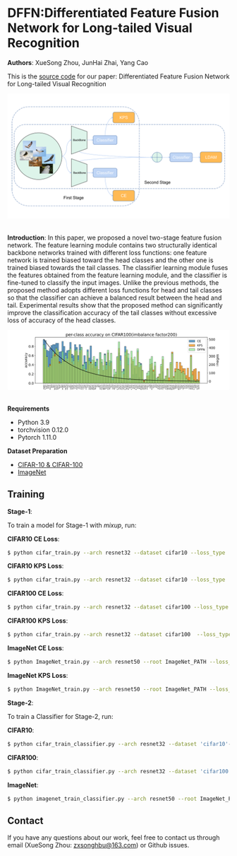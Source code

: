 # DFFN:Differentiated Feature Fusion Network for Long-tailed Visual Recognition
**Authors**: XueSong Zhou, JunHai Zhai, Yang Cao

This is the [source code](https://github.com/zxsong999/Differentiated-Feature-Fusion-Network.pytorch) for our  paper: Differentiated Feature Fusion Network for Long-tailed Visual Recognition  

<div align="center">
  <img src="./images/DFFN.png" style="zoom:90%;"/>
</div><br/>

**Introduction**: In this paper, we proposed a novel two-stage feature fusion network. The feature learning module contains two structurally identical backbone networks trained with different loss functions: one feature network is trained biased toward the head classes and the other one is trained biased towards the tail classes. The classifier learning module fuses the features obtained from the feature learning module, and the classifier is fine-tuned to classify the input images. Unlike the previous methods, the proposed method adopts different loss functions for head and tail classes so that the classifier can achieve a balanced result between the head and tail. Experimental results show that the proposed method can significantly improve the classification accuracy of the tail classes without excessive loss of accuracy of the head classes.

<div align="center">
  <img src="./images/CE_KPS_DFFN_.png" style="zoom:90%;"/>
</div><br/>

**Requirements**

* Python 3.9
* torchvision 0.12.0
* Pytorch 1.11.0

**Dataset Preparation**
* [CIFAR-10 & CIFAR-100](https://www.cs.toronto.edu/~kriz/cifar.html)
* [ImageNet](http://image-net.org/index)

## Training

**Stage-1**:

To train a model for Stage-1 with *mixup*, run:

**CIFAR10 CE Loss**:
```bash
$ python cifar_train.py --arch resnet32 --dataset cifar10 --loss_type 'CE' --imb_factor 0.005 --batch_size 64 --learning_rate 0.1 
```

**CIFAR10 KPS Loss**:

```bash
$ python cifar_train.py --arch resnet32 --dataset cifar10 --loss_type 'KPS' --imb_factor 0.005 --batch_size 64 --learning_rate 0.1 
```

**CIFAR100 CE Loss**:
```bash
$ python cifar_train.py --arch resnet32 --dataset cifar100 --loss_type 'CE' --imb_factor 0.005 --batch_size 64 --learning_rate 0.1 
```

**CIFAR100 KPS Loss**:

```bash
$ python cifar_train.py --arch resnet32 --dataset cifar100  --loss_type 'KPS' --imb_factor 0.005 --batch_size 64 --learning_rate 0.1 
```

**ImageNet CE Loss**:
```bash
$ python ImageNet_train.py --arch resnet50 --root ImageNet_PATH --loss_type 'CE' --batch_size 64 --learning_rate 0.1 
```

**ImageNet KPS Loss**:

```bash
$ python ImageNet_train.py --arch resnet50 --root ImageNet_PATH --loss_type 'KPS'  --batch_size 64 --learning_rate 0.1 
```

**Stage-2**:

To train a Classifier for Stage-2, run:

**CIFAR10**:
```bash
$ python cifar_train_classifier.py --arch resnet32 --dataset 'cifar10'--loss_type 'LDAM' --imb_factor 0.005 --batch_size 64 --learning_rate 0.1  --lam 0.5  --resume_KPS 'Stage-1_KPS/ckpt.best.pth.tar' --resume_CE 'Stage-1_CE/ckpt.best.pth.tar'
```

**CIFAR100**:
```bash
$ python cifar_train_classifier.py --arch resnet32 --dataset 'cifar100' --loss_type 'LDAM' --imb_factor 0.005 --batch_size 64 --learning_rate 0.1  --lam 0.9  --resume_KPS 'Stage-1_KPS/ckpt.best.pth.tar' --resume_CE 'Stage-1_CE/ckpt.best.pth.tar'
```

**ImageNet**:
```bash
$ python imagenet_train_classifier.py --arch resnet50 --root ImageNet_PATH --loss_type 'LDAM' --batch_size 64 --learning_rate 0.1  --lam 0.9  --resume_KPS 'Stage-1_KPS/ckpt.best.pth.tar' --resume_CE 'Stage-1_CE/ckpt.best.pth.tar'
```



## Contact

If you have any questions about our work, feel free to contact us through email (XueSong Zhou: zxsonghbu@163.com) or Github issues.
